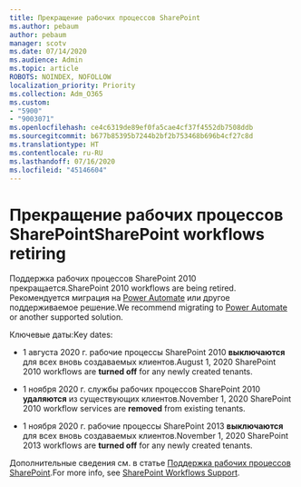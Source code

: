```yaml
---
title: Прекращение рабочих процессов SharePoint
ms.author: pebaum
author: pebaum
manager: scotv
ms.date: 07/14/2020
ms.audience: Admin
ms.topic: article
ROBOTS: NOINDEX, NOFOLLOW
localization_priority: Priority
ms.collection: Adm_O365
ms.custom:
- "5900"
- "9003071"
ms.openlocfilehash: ce4c6319de89ef0fa5cae4cf37f4552db7508ddb
ms.sourcegitcommit: b677b85395b7244b2bf2b753468b696b4cf27c8d
ms.translationtype: HT
ms.contentlocale: ru-RU
ms.lasthandoff: 07/16/2020
ms.locfileid: "45146604"
---
```

# <a name="sharepoint-workflows-retiring"></a><span data-ttu-id="41a23-102">Прекращение рабочих процессов SharePoint</span><span class="sxs-lookup"><span data-stu-id="41a23-102">SharePoint workflows retiring</span></span>

<span data-ttu-id="41a23-103">Поддержка рабочих процессов SharePoint 2010 прекращается.</span><span class="sxs-lookup"><span data-stu-id="41a23-103">SharePoint 2010 workflows are being retired.</span></span> <span data-ttu-id="41a23-104">Рекомендуется миграция на [Power Automate](https://docs.microsoft.com/power-automate/getting-started) или другое поддерживаемое решение.</span><span class="sxs-lookup"><span data-stu-id="41a23-104">We recommend migrating to [Power Automate](https://docs.microsoft.com/power-automate/getting-started) or another supported solution.</span></span> 

<span data-ttu-id="41a23-105">Ключевые даты:</span><span class="sxs-lookup"><span data-stu-id="41a23-105">Key dates:</span></span>

- <span data-ttu-id="41a23-106">1 августа 2020 г. рабочие процессы SharePoint 2010 **выключаются** для всех вновь создаваемых клиентов.</span><span class="sxs-lookup"><span data-stu-id="41a23-106">August 1, 2020 SharePoint 2010 workflows are **turned off** for any newly created tenants.</span></span>

- <span data-ttu-id="41a23-107">1 ноября 2020 г. службы рабочих процессов SharePoint 2010 **удаляются** из существующих клиентов.</span><span class="sxs-lookup"><span data-stu-id="41a23-107">November 1, 2020 SharePoint 2010 workflow services are **removed** from existing tenants.</span></span>

- <span data-ttu-id="41a23-108">1 ноября 2020 г. рабочие процессы SharePoint 2013 **выключаются** для всех вновь создаваемых клиентов.</span><span class="sxs-lookup"><span data-stu-id="41a23-108">November 1, 2020 SharePoint 2013 workflows are **turned off** for any newly created tenants.</span></span>

<span data-ttu-id="41a23-109">Дополнительные сведения см. в статье [Поддержка рабочих процессов SharePoint](https://aka.ms/sp-workflows-support).</span><span class="sxs-lookup"><span data-stu-id="41a23-109">For more info, see [SharePoint Workflows Support](https://aka.ms/sp-workflows-support).</span></span>